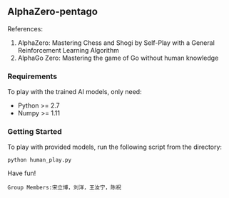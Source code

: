 ## AlphaZero-pentago

References:  
1. AlphaZero: Mastering Chess and Shogi by Self-Play with a General Reinforcement Learning Algorithm
2. AlphaGo Zero: Mastering the game of Go without human knowledge

### Requirements
To play with the trained AI models, only need:
- Python >= 2.7
- Numpy >= 1.11

### Getting Started
To play with provided models, run the following script from the directory:  
```
python human_play.py  
```
Have fun!
```
Group Members:宋立博，刘洋，王汝宁，陈祝
